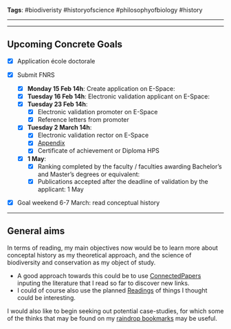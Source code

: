 
**Tags**: #biodiveristy #historyofscience #philosophyofbiology #history


---
---

## Upcoming Concrete Goals 
- [x] Application école doctorale
- [x] Submit FNRS
	- [x] **Monday 15 Feb 14h**: Create application on E-Space: 
	- [x] **Tuesday 16 Feb 14h**: Electronic validation applicant on E-Space: 
	- [x] **Tuesday 23 Feb 14h**: 
		- [x] Electronic validation promoter on E-Space
		- [x] Reference letters from promoter
	- [x] **Tuesday 2 March 14h**:
		- [x] Electronic validation rector on E-Space
		- [x] [Appendix](https://e-space.frs-fnrs.be/documents_publics/ressource/annexe_adm_asp_en.pdf)
		- [x] Certificate of achievement or Diploma HPS
	- [x] **1 May**: 
		- [x] Ranking completed by the faculty / faculties awarding Bachelor’s and Master’s degrees or equivalent: 
		- [x] Publications accepted after the deadline of validation by the applicant: 1 May
- [x] Goal weekend 6-7 March: read conceptual history



---

## General aims

In terms of reading, my main objectives now would be to learn more about conceptal history as my theoretical approach, and the science of biodiversity and conservation as my object of study. 
- A good approach towards this could be to use [ConnectedPapers](https://www.connectedpapers.com/) inputing the literature that I read so far to discover new links.
- I could of course also use the planned [Readings](Readings.md) of things I thought could be interesting. 

I would also like to begin seeking out potential case-studies, for which some of the thinks that may be found on my [raindrop bookmarks](https://app.raindrop.io/my/0/%23casestudies) may be useful.
